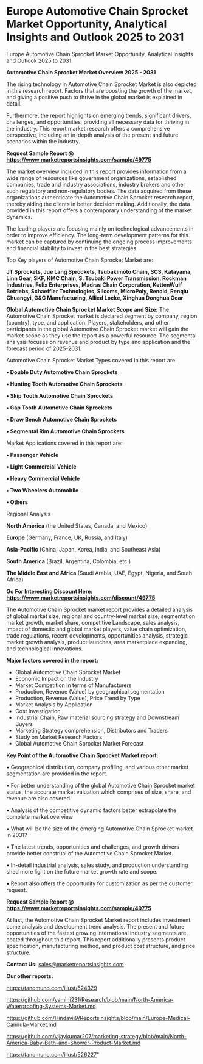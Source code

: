 # Europe Automotive Chain Sprocket Market Opportunity, Analytical Insights and Outlook 2025 to 2031
Europe Automotive Chain Sprocket Market Opportunity, Analytical Insights and Outlook 2025 to 2031

<Strong> Automotive Chain Sprocket Market Overview 2025 - 2031</strong>

The rising technology in Automotive Chain Sprocket Market is also depicted in this research report. Factors that are boosting the growth of the market, and giving a positive push to thrive in the global market is explained in detail.

Furthermore, the report highlights on emerging trends, significant drivers, challenges, and opportunities, providing all necessary data for thriving in the industry. This report market research offers a comprehensive perspective, including an in-depth analysis of the present and future scenarios within the industry.

<strong>Request Sample Report @ <a href=https://www.marketreportsinsights.com/sample/49775>https://www.marketreportsinsights.com/sample/49775</a></strong>

The market overview included in this report provides information from a wide range of resources like government organizations, established companies, trade and industry associations, industry brokers and other such regulatory and non-regulatory bodies. The data acquired from these organizations authenticate the Automotive Chain Sprocket research report, thereby aiding the clients in better decision making. Additionally, the data provided in this report offers a contemporary understanding of the market dynamics.

The leading players are focusing mainly on technological advancements in order to improve efficiency. The long-term development patterns for this market can be captured by continuing the ongoing process improvements and financial stability to invest in the best strategies.

Top Key players of Automotive Chain Sprocket Market are:

<strong>JT Sprockets, Jue Lang Sprockets, Tsubakimoto Chain, SCS, Katayama, Linn Gear, SKF, KMC Chain, S. Tsubaki Power Transmission, Rockman Industries, Felix Enterprises, Madras Chain Corporation, KettenWulf Betriebs, Schaeffler Technologies, Silcoms, MicroPoly, Renold, Renqiu Chuangyi, G&G Manufacturing, Allied Locke, Xinghua Donghua Gear</strong>

<strong><b>Global Automotive Chain Sprocket Market Scope and Size:</b></strong>
The Automotive Chain Sprocket market is declared segment by company, region (country), type, and application. Players, stakeholders, and other participants in the global Automotive Chain Sprocket market will gain the market scope as they use the report as a powerful resource. The segmental analysis focuses on revenue and product by type and application and the forecast period of 2025-2031.

Automotive Chain Sprocket Market Types covered in this report are:

<strong>•  Double Duty Automotive Chain Sprockets

•  Hunting Tooth Automotive Chain Sprockets

•  Skip Tooth Automotive Chain Sprockets

•  Gap Tooth Automotive Chain Sprockets

•  Draw Bench Automotive Chain Sprockets

•  Segmental Rim Automotive Chain Sprockets</strong>

Market Applications covered in this report are:

<strong>•  Passenger Vehicle

•  Light Commercial Vehicle

•  Heavy Commercial Vehicle

•  Two Wheelers Automobile

•  Others</strong> 

Regional Analysis

<strong>North America</strong> (the United States, Canada, and Mexico)

<strong>Europe</strong> (Germany, France, UK, Russia, and Italy)

<strong>Asia-Pacific</strong> (China, Japan, Korea, India, and Southeast Asia)

<strong>South America</strong> (Brazil, Argentina, Colombia, etc.)

<strong>The Middle East and Africa</strong> (Saudi Arabia, UAE, Egypt, Nigeria, and South Africa)

<strong>Go For Interesting Discount Here: <a href=https://www.marketreportsinsights.com/discount/49775>https://www.marketreportsinsights.com/discount/49775</a></strong>

The Automotive Chain Sprocket market report provides a detailed analysis of global market size, regional and country-level market size, segmentation market growth, market share, competitive Landscape, sales analysis, impact of domestic and global market players, value chain optimization, trade regulations, recent developments, opportunities analysis, strategic market growth analysis, product launches, area marketplace expanding, and technological innovations.

<strong><b>Major factors covered in the report:</b></strong>
<ul>
  <li>Global Automotive Chain Sprocket Market </li>
  <li>Economic Impact on the Industry</li>
  <li>Market Competition in terms of Manufacturers</li>
  <li>Production, Revenue (Value) by geographical segmentation</li>
  <li>Production, Revenue (Value), Price Trend by Type</li>
  <li>Market Analysis by Application</li>
  <li>Cost Investigation</li>
  <li>Industrial Chain, Raw material sourcing strategy and Downstream Buyers</li>
  <li>Marketing Strategy comprehension, Distributors and Traders</li>
  <li>Study on Market Research Factors</li>
  <li>Global Automotive Chain Sprocket Market Forecast</li>
</ul>

<strong><b>Key Point of the Automotive Chain Sprocket Market report:</b></strong>

• Geographical distribution, company profiling, and various other market segmentation are provided in the report.

• For better understanding of the global Automotive Chain Sprocket market status, the accurate market valuation which comprises of size, share, and revenue are also covered.

• Analysis of the competitive dynamic factors better extrapolate the complete market overview

• What will be the size of the emerging Automotive Chain Sprocket market in 2031?

• The latest trends, opportunities and challenges, and growth drivers provide better construal of the Automotive Chain Sprocket Market.

• In-detail industrial analysis, sales study, and production understanding shed more light on the future market growth rate and scope.

• Report also offers the opportunity for customization as per the customer request.

<strong>Request Sample Report @ <a href=https://www.marketreportsinsights.com/sample/49775>https://www.marketreportsinsights.com/sample/49775</a></strong>

At last, the Automotive Chain Sprocket Market report includes investment come analysis and development trend analysis. The present and future opportunities of the fastest growing international industry segments are coated throughout this report. This report additionally presents product specification, manufacturing method, and product cost structure, and price structure.

<strong>Contact Us:</strong>
sales@marketreportsinsights.com

<strong>Our other reports:</strong>

<a href=https://tanomuno.com/illust/524329>https://tanomuno.com/illust/524329</a>

<a href=https://github.com/yamini231/Research/blob/main/North-America-Waterproofing-Systems-Market.md>https://github.com/yamini231/Research/blob/main/North-America-Waterproofing-Systems-Market.md</a>

<a href=https://github.com/Hindavii9/Reportsinsights/blob/main/Europe-Medical-Cannula-Market.md>https://github.com/Hindavii9/Reportsinsights/blob/main/Europe-Medical-Cannula-Market.md</a>

<a href=https://github.com/vijaykumar207/marketing-strategy/blob/main/North-America-Baby-Bath-and-Shower-Product-Market.md>https://github.com/vijaykumar207/marketing-strategy/blob/main/North-America-Baby-Bath-and-Shower-Product-Market.md</a>

<a href=https://tanomuno.com/illust/526227>https://tanomuno.com/illust/526227</a>"
